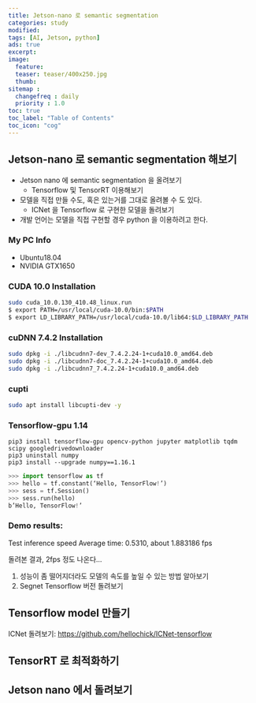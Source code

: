 ```yaml
---
title: Jetson-nano 로 semantic segmentation
categories: study
modified: 
tags: [AI, Jetson, python]
ads: true
excerpt:
image:
  feature:
  teaser: teaser/400x250.jpg
  thumb:
sitemap :
  changefreq : daily
  priority : 1.0
toc: true
toc_label: "Table of Contents"
toc_icon: "cog" 
---
```


## Jetson-nano 로 semantic segmentation 해보기
* Jetson nano 에 semantic segmentation 을 올려보기
  - Tensorflow 및 TensorRT 이용해보기
* 모델을 직접 만들 수도, 혹은 있는거를 그대로 올려볼 수 도 있다.
  - ICNet 을 Tensorflow 로 구현한 모델을 돌려보기
* 개발 언어는 모델을 직접 구현할 경우 python 을 이용하려고 한다.


### My PC Info
* Ubuntu18.04
* NVIDIA GTX1650

### CUDA 10.0 Installation
```bash
sudo cuda_10.0.130_410.48_linux.run
$ export PATH=/usr/local/cuda-10.0/bin:$PATH
$ export LD_LIBRARY_PATH=/usr/local/cuda-10.0/lib64:$LD_LIBRARY_PATH
```
### cuDNN 7.4.2 Installation
```bash
sudo dpkg -i ./libcudnn7-dev_7.4.2.24-1+cuda10.0_amd64.deb 
sudo dpkg -i ./libcudnn7-doc_7.4.2.24-1+cuda10.0_amd64.deb 
sudo dpkg -i ./libcudnn7_7.4.2.24-1+cuda10.0_amd64.deb 
```
### cupti
```bash
sudo apt install libcupti-dev -y
```

### Tensorflow-gpu 1.14
```
pip3 install tensorflow-gpu opencv-python jupyter matplotlib tqdm scipy googledrivedownloader
pip3 uninstall numpy
pip3 install --upgrade numpy==1.16.1
```

```python
>>> import tensorflow as tf
>>> hello = tf.constant(‘Hello, TensorFlow!’)
>>> sess = tf.Session()
>>> sess.run(hello)
b’Hello, TensorFlow!’
```

### Demo results: 
Test inference speed
Average time: 0.5310, about 1.883186 fps

돌려본 결과, 2fps 정도 나온다...
1. 성능이 좀 떨어지더라도 모델의 속도를 높일 수 있는 방법 알아보기
2. Segnet Tensorflow 버전 돌려보기

## Tensorflow model 만들기
ICNet 돌려보기: https://github.com/hellochick/ICNet-tensorflow

## TensorRT 로 최적화하기

## Jetson nano 에서 돌려보기
